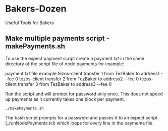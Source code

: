 # Bakers-Dozen
Useful Tools for Bakers

## Make multiple payments script - makePayments.sh
To use the expect payment script create a payment.txt in the same directory of the script file of node payments for example:

payment.txt file example
tezos-client transfer 1 from TezBaker to address1 --fee 0
tezos-client transfer 2 from TezBaker to address2 --fee 0
tezos-client transfer 3 from TezBaker to address3 --fee 0


Run the script and will prompt for password only once. This does not speed up payments as it currently takes one block per payment.
```
./makePayments.sh
```

The bash script prompts for a password and passes it to an expect script (_runNodePayments.tcl) which loops for every line in the payments file.
